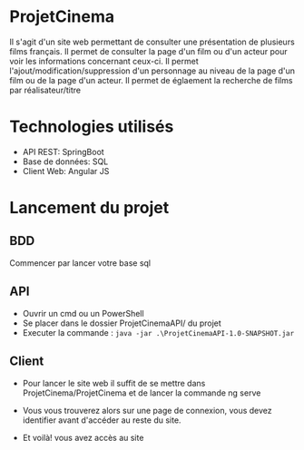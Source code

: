 # ProjetCinema
Il s'agit d'un site web permettant de consulter une présentation de plusieurs films français. 
Il permet de consulter la page d'un film ou d'un acteur pour voir les informations concernant ceux-ci. 
Il permet l'ajout/modification/suppression d'un personnage au niveau de la page d'un film ou de la page d'un acteur. 
Il permet de églaement la recherche de films par réalisateur/titre

# Technologies utilisés
- API REST: SpringBoot
- Base de données: SQL
- Client Web: Angular JS


# Lancement du projet
  ## BDD
  Commencer par lancer votre base sql
  ## API
  - Ouvrir un cmd ou un PowerShell
  - Se placer dans le dossier ProjetCinemaAPI/ du projet
  - Executer la commande :
  `java -jar .\ProjetCinemaAPI-1.0-SNAPSHOT.jar`
  ## Client
  - Pour lancer le site web il suffit de se mettre dans ProjetCinema/ProjetCinema et de lancer la commande ng serve
  - Vous vous trouverez alors sur une page de connexion, vous devez identifier avant d'accéder au reste du site.

- Et voilà! vous avez accès au site

